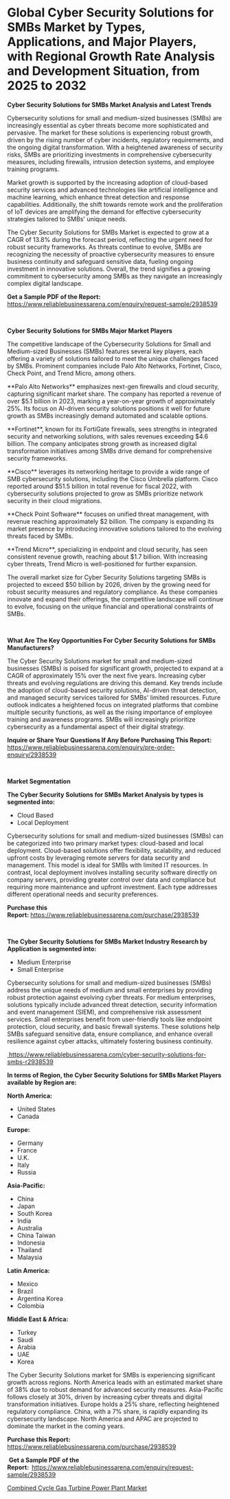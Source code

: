 <p><h1>Global Cyber Security Solutions for SMBs Market by Types, Applications, and Major Players, with Regional Growth Rate Analysis and Development Situation, from 2025 to 2032</h1></p><p><strong>Cyber Security Solutions for SMBs Market Analysis and Latest Trends</strong></p>
<p><p>Cybersecurity solutions for small and medium-sized businesses (SMBs) are increasingly essential as cyber threats become more sophisticated and pervasive. The market for these solutions is experiencing robust growth, driven by the rising number of cyber incidents, regulatory requirements, and the ongoing digital transformation. With a heightened awareness of security risks, SMBs are prioritizing investments in comprehensive cybersecurity measures, including firewalls, intrusion detection systems, and employee training programs.</p><p>Market growth is supported by the increasing adoption of cloud-based security services and advanced technologies like artificial intelligence and machine learning, which enhance threat detection and response capabilities. Additionally, the shift towards remote work and the proliferation of IoT devices are amplifying the demand for effective cybersecurity strategies tailored to SMBs' unique needs. </p><p>The Cyber Security Solutions for SMBs Market is expected to grow at a CAGR of 13.8% during the forecast period, reflecting the urgent need for robust security frameworks. As threats continue to evolve, SMBs are recognizing the necessity of proactive cybersecurity measures to ensure business continuity and safeguard sensitive data, fueling ongoing investment in innovative solutions. Overall, the trend signifies a growing commitment to cybersecurity among SMBs as they navigate an increasingly complex digital landscape.</p></p>
<p><strong>Get a Sample PDF of the Report:&nbsp;</strong> <a href="https://www.reliablebusinessarena.com/enquiry/request-sample/2938539?utm_campaign=2095&utm_medium=2&utm_source=Github&utm_content=ia&utm_term=15032025&utm_id=cyber-security-solutions-for-smbs">https://www.reliablebusinessarena.com/enquiry/request-sample/2938539</a></p>
<p>&nbsp;</p>
<p><strong>Cyber Security Solutions for SMBs Major Market Players</strong></p>
<p><p>The competitive landscape of the Cybersecurity Solutions for Small and Medium-sized Businesses (SMBs) features several key players, each offering a variety of solutions tailored to meet the unique challenges faced by SMBs. Prominent companies include Palo Alto Networks, Fortinet, Cisco, Check Point, and Trend Micro, among others.</p><p>**Palo Alto Networks** emphasizes next-gen firewalls and cloud security, capturing significant market share. The company has reported a revenue of over $5.1 billion in 2023, marking a year-on-year growth of approximately 25%. Its focus on AI-driven security solutions positions it well for future growth as SMBs increasingly demand automated and scalable options.</p><p>**Fortinet**, known for its FortiGate firewalls, sees strengths in integrated security and networking solutions, with sales revenues exceeding $4.6 billion. The company anticipates strong growth as increased digital transformation initiatives among SMBs drive demand for comprehensive security frameworks.</p><p>**Cisco** leverages its networking heritage to provide a wide range of SMB cybersecurity solutions, including the Cisco Umbrella platform. Cisco reported around $51.5 billion in total revenue for fiscal 2022, with cybersecurity solutions projected to grow as SMBs prioritize network security in their cloud migrations.</p><p>**Check Point Software** focuses on unified threat management, with revenue reaching approximately $2 billion. The company is expanding its market presence by introducing innovative solutions tailored to the evolving threats faced by SMBs.</p><p>**Trend Micro**, specializing in endpoint and cloud security, has seen consistent revenue growth, reaching about $1.7 billion. With increasing cyber threats, Trend Micro is well-positioned for further expansion.</p><p>The overall market size for Cyber Security Solutions targeting SMBs is projected to exceed $50 billion by 2026, driven by the growing need for robust security measures and regulatory compliance. As these companies innovate and expand their offerings, the competitive landscape will continue to evolve, focusing on the unique financial and operational constraints of SMBs.</p></p>
<p>&nbsp;</p>
<p><strong>What Are The Key Opportunities For Cyber Security Solutions for SMBs Manufacturers?</strong></p>
<p><p>The Cyber Security Solutions market for small and medium-sized businesses (SMBs) is poised for significant growth, projected to expand at a CAGR of approximately 15% over the next five years. Increasing cyber threats and evolving regulations are driving this demand. Key trends include the adoption of cloud-based security solutions, AI-driven threat detection, and managed security services tailored for SMBs' limited resources. Future outlook indicates a heightened focus on integrated platforms that combine multiple security functions, as well as the rising importance of employee training and awareness programs. SMBs will increasingly prioritize cybersecurity as a fundamental aspect of their digital strategy.</p></p>
<p><strong>Inquire or Share Your Questions If Any Before Purchasing This Report:</strong> <a href="https://www.reliablebusinessarena.com/enquiry/pre-order-enquiry/2938539?utm_campaign=2095&utm_medium=2&utm_source=Github&utm_content=ia&utm_term=15032025&utm_id=cyber-security-solutions-for-smbs">https://www.reliablebusinessarena.com/enquiry/pre-order-enquiry/2938539</a></p>
<p>&nbsp;</p>
<p><strong>Market Segmentation</strong></p>
<p><strong>The Cyber Security Solutions for SMBs Market Analysis by types is segmented into:</strong></p>
<p><ul><li>Cloud Based</li><li>Local Deployment</li></ul></p>
<p><p>Cybersecurity solutions for small and medium-sized businesses (SMBs) can be categorized into two primary market types: cloud-based and local deployment. Cloud-based solutions offer flexibility, scalability, and reduced upfront costs by leveraging remote servers for data security and management. This model is ideal for SMBs with limited IT resources. In contrast, local deployment involves installing security software directly on company servers, providing greater control over data and compliance but requiring more maintenance and upfront investment. Each type addresses different operational needs and security preferences.</p></p>
<p><strong>Purchase this Report:&nbsp;</strong><a href="https://www.reliablebusinessarena.com/purchase/2938539?utm_campaign=2095&utm_medium=2&utm_source=Github&utm_content=ia&utm_term=15032025&utm_id=cyber-security-solutions-for-smbs">https://www.reliablebusinessarena.com/purchase/2938539</a></p>
<p>&nbsp;</p>
<p><strong>The Cyber Security Solutions for SMBs Market Industry Research by Application is segmented into:</strong></p>
<p><ul><li>Medium Enterprise</li><li>Small Enterprise</li></ul></p>
<p><p>Cybersecurity solutions for small and medium-sized businesses (SMBs) address the unique needs of medium and small enterprises by providing robust protection against evolving cyber threats. For medium enterprises, solutions typically include advanced threat detection, security information and event management (SIEM), and comprehensive risk assessment services. Small enterprises benefit from user-friendly tools like endpoint protection, cloud security, and basic firewall systems. These solutions help SMBs safeguard sensitive data, ensure compliance, and enhance overall resilience against cyber attacks, ultimately fostering business continuity.</p></p>
<p><a href="https://www.reliablebusinessarena.com/cyber-security-solutions-for-smbs-r2938539?utm_campaign=2095&utm_medium=2&utm_source=Github&utm_content=ia&utm_term=15032025&utm_id=cyber-security-solutions-for-smbs">&nbsp;https://www.reliablebusinessarena.com/cyber-security-solutions-for-smbs-r2938539</a></p>
<p><strong>In terms of Region, the Cyber Security Solutions for SMBs Market Players available by Region are:</strong></p>
<p>
    <p> <strong> North America: </strong>
        <ul>
            <li>United States</li>
            <li>Canada</li>
        </ul>
        </p> 
    <p> <strong> Europe: </strong>
        <ul>
            <li>Germany</li>
            <li>France</li>
            <li>U.K.</li>
            <li>Italy</li>
            <li>Russia</li>
        </ul>
        </p> 
    <p> <strong> Asia-Pacific: </strong>
        <ul>
            <li>China</li>
            <li>Japan</li>
            <li>South Korea</li>
            <li>India</li>
            <li>Australia</li>
            <li>China Taiwan</li>
            <li>Indonesia</li>
            <li>Thailand</li>
            <li>Malaysia</li>
        </ul>
        </p> 
    <p> <strong> Latin America: </strong>
        <ul>
            <li>Mexico</li>
            <li>Brazil</li>
            <li>Argentina Korea</li>
            <li>Colombia</li>
        </ul>
        </p> 
    <p> <strong> Middle East & Africa: </strong>
        <ul>
            <li>Turkey</li>
            <li>Saudi</li>
            <li>Arabia</li>
            <li>UAE</li>
            <li>Korea</li>
        </ul>
    </p>
    </p>
<p><p>The Cyber Security Solutions market for SMBs is experiencing significant growth across regions. North America leads with an estimated market share of 38% due to robust demand for advanced security measures. Asia-Pacific follows closely at 30%, driven by increasing cyber threats and digital transformation initiatives. Europe holds a 25% share, reflecting heightened regulatory compliance. China, with a 7% share, is rapidly expanding its cybersecurity landscape. North America and APAC are projected to dominate the market in the coming years.</p></p>
<p><strong>Purchase this Report: </strong><a href="https://www.reliablebusinessarena.com/purchase/2938539?utm_campaign=2095&utm_medium=2&utm_source=Github&utm_content=ia&utm_term=15032025&utm_id=cyber-security-solutions-for-smbs">https://www.reliablebusinessarena.com/purchase/2938539</a></p>
<p>&nbsp;<strong>Get a Sample PDF of the Report:&nbsp;&nbsp;</strong><a href="https://www.reliablebusinessarena.com/enquiry/request-sample/2938539?utm_campaign=2095&utm_medium=2&utm_source=Github&utm_content=ia&utm_term=15032025&utm_id=cyber-security-solutions-for-smbs">https://www.reliablebusinessarena.com/enquiry/request-sample/2938539</a></p>
<p><strong></strong></p>
<p><p><a href="https://github.com/mauripalmi/Market-Research-Report-List-6/blob/main/combined-cycle-gas-turbine-power-plant-market.md?utm_campaign=2095&utm_medium=2&utm_source=Github&utm_content=ia&utm_term=15032025&utm_id=cyber-security-solutions-for-smbs">Combined Cycle Gas Turbine Power Plant Market</a></p></p>